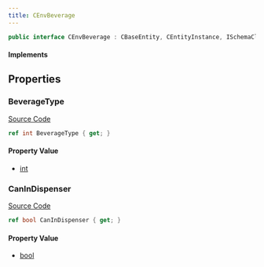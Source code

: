 ```yaml
---
title: CEnvBeverage
---
```


```csharp
public interface CEnvBeverage : CBaseEntity, CEntityInstance, ISchemaClass<CEntityInstance>, ISchemaClass<CBaseEntity>, ISchemaClass<CEnvBeverage>, ISchemaField, ISchemaClass, INativeHandle
```

#### Implements

## Properties

### BeverageType

[Source Code](https://github.com/swiftly-solution/swiftlys2/blob/main/managed/src/SwiftlyS2.Generated/Schemas/Interfaces/CEnvBeverage.cs#L19)

```csharp
ref int BeverageType { get; }
```

#### Property Value

- [int](https://learn.microsoft.com/dotnet/api/system.int32)

### CanInDispenser

[Source Code](https://github.com/swiftly-solution/swiftlys2/blob/main/managed/src/SwiftlyS2.Generated/Schemas/Interfaces/CEnvBeverage.cs#L17)

```csharp
ref bool CanInDispenser { get; }
```

#### Property Value

- [bool](https://learn.microsoft.com/dotnet/api/system.boolean)

